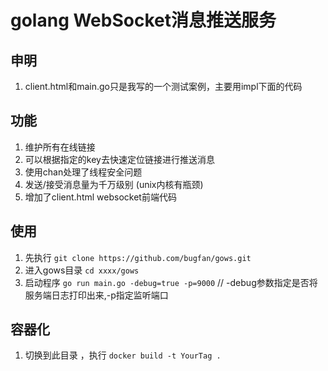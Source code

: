 # golang WebSocket消息推送服务

## 申明
1. client.html和main.go只是我写的一个测试案例，主要用impl下面的代码

## 功能
1. 维护所有在线链接
2. 可以根据指定的key去快速定位链接进行推送消息
3. 使用chan处理了线程安全问题
4. 发送/接受消息量为千万级别 (unix内核有瓶颈) 
5. 增加了client.html websocket前端代码

## 使用
1. 先执行 `git clone https://github.com/bugfan/gows.git`
2. 进入gows目录 `cd xxxx/gows`
3. 启动程序 `go run main.go -debug=true -p=9000` // -debug参数指定是否将服务端日志打印出来,-p指定监听端口

## 容器化

1. 切换到此目录 ，执行 `docker build -t YourTag .`
